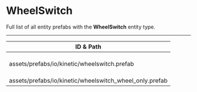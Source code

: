 # WheelSwitch
Full list of all <Badge type="warning" text="2"/> entity prefabs with the **WheelSwitch** entity type.

---
| ID & Path |
| --- |
| <a href="#1268553078"><Badge id="1268553078" type="tip" text="#"/></a> <Badge type="tip" text="1268553078"/> <br> assets/prefabs/io/kinetic/wheelswitch.prefab |
| <a href="#3508954061"><Badge id="3508954061" type="tip" text="#"/></a> <Badge type="tip" text="3508954061"/> <br> assets/prefabs/io/kinetic/wheelswitch_wheel_only.prefab |
